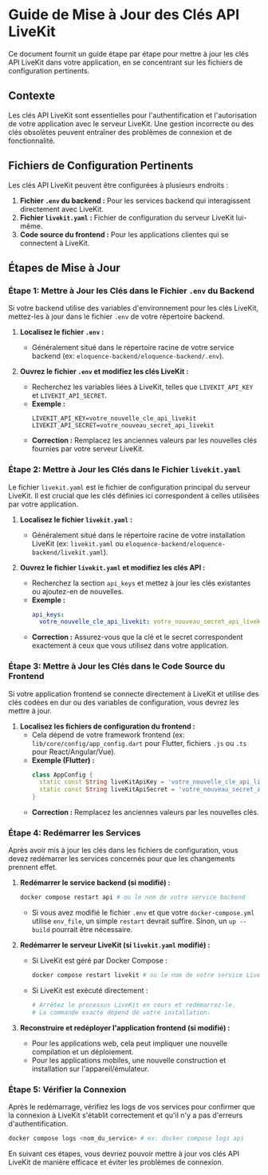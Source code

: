 # Guide de Mise à Jour des Clés API LiveKit

Ce document fournit un guide étape par étape pour mettre à jour les clés API LiveKit dans votre application, en se concentrant sur les fichiers de configuration pertinents.

## Contexte

Les clés API LiveKit sont essentielles pour l'authentification et l'autorisation de votre application avec le serveur LiveKit. Une gestion incorrecte ou des clés obsolètes peuvent entraîner des problèmes de connexion et de fonctionnalité.

## Fichiers de Configuration Pertinents

Les clés API LiveKit peuvent être configurées à plusieurs endroits :

1.  **Fichier `.env` du backend :** Pour les services backend qui interagissent directement avec LiveKit.
2.  **Fichier `livekit.yaml` :** Fichier de configuration du serveur LiveKit lui-même.
3.  **Code source du frontend :** Pour les applications clientes qui se connectent à LiveKit.

## Étapes de Mise à Jour

### Étape 1: Mettre à Jour les Clés dans le Fichier `.env` du Backend

Si votre backend utilise des variables d'environnement pour les clés LiveKit, mettez-les à jour dans le fichier `.env` de votre répertoire backend.

1.  **Localisez le fichier `.env` :**
    *   Généralement situé dans le répertoire racine de votre service backend (ex: `eloquence-backend/eloquence-backend/.env`).

2.  **Ouvrez le fichier `.env` et modifiez les clés LiveKit :**
    *   Recherchez les variables liées à LiveKit, telles que `LIVEKIT_API_KEY` et `LIVEKIT_API_SECRET`.
    *   **Exemple :**
        ```
        LIVEKIT_API_KEY=votre_nouvelle_cle_api_livekit
        LIVEKIT_API_SECRET=votre_nouveau_secret_api_livekit
        ```
    *   **Correction :** Remplacez les anciennes valeurs par les nouvelles clés fournies par votre serveur LiveKit.

### Étape 2: Mettre à Jour les Clés dans le Fichier `livekit.yaml`

Le fichier `livekit.yaml` est le fichier de configuration principal du serveur LiveKit. Il est crucial que les clés définies ici correspondent à celles utilisées par votre application.

1.  **Localisez le fichier `livekit.yaml` :**
    *   Généralement situé dans le répertoire racine de votre installation LiveKit (ex: `livekit.yaml` ou `eloquence-backend/eloquence-backend/livekit.yaml`).

2.  **Ouvrez le fichier `livekit.yaml` et modifiez les clés API :**
    *   Recherchez la section `api_keys` et mettez à jour les clés existantes ou ajoutez-en de nouvelles.
    *   **Exemple :**
        ```yaml
        api_keys:
          votre_nouvelle_cle_api_livekit: votre_nouveau_secret_api_livekit
        ```
    *   **Correction :** Assurez-vous que la clé et le secret correspondent exactement à ceux que vous utilisez dans votre application.

### Étape 3: Mettre à Jour les Clés dans le Code Source du Frontend

Si votre application frontend se connecte directement à LiveKit et utilise des clés codées en dur ou des variables de configuration, vous devrez les mettre à jour.

1.  **Localisez les fichiers de configuration du frontend :**
    *   Cela dépend de votre framework frontend (ex: `lib/core/config/app_config.dart` pour Flutter, fichiers `.js` ou `.ts` pour React/Angular/Vue).
    *   **Exemple (Flutter) :**
        ```dart
        class AppConfig {
          static const String liveKitApiKey = 'votre_nouvelle_cle_api_livekit';
          static const String liveKitApiSecret = 'votre_nouveau_secret_api_livekit';
        }
        ```
    *   **Correction :** Remplacez les anciennes valeurs par les nouvelles clés.

### Étape 4: Redémarrer les Services

Après avoir mis à jour les clés dans les fichiers de configuration, vous devez redémarrer les services concernés pour que les changements prennent effet.

1.  **Redémarrer le service backend (si modifié) :**
    ```bash
    docker compose restart api # ou le nom de votre service backend
    ```
    *   Si vous avez modifié le fichier `.env` et que votre `docker-compose.yml` utilise `env_file`, un simple `restart` devrait suffire. Sinon, un `up --build` pourrait être nécessaire.

2.  **Redémarrer le serveur LiveKit (si `livekit.yaml` modifié) :**
    *   Si LiveKit est géré par Docker Compose :
        ```bash
        docker compose restart livekit # ou le nom de votre service LiveKit
        ```
    *   Si LiveKit est exécuté directement :
        ```bash
        # Arrêtez le processus LiveKit en cours et redémarrez-le.
        # La commande exacte dépend de votre installation.
        ```

3.  **Reconstruire et redéployer l'application frontend (si modifié) :**
    *   Pour les applications web, cela peut impliquer une nouvelle compilation et un déploiement.
    *   Pour les applications mobiles, une nouvelle construction et installation sur l'appareil/émulateur.

### Étape 5: Vérifier la Connexion

Après le redémarrage, vérifiez les logs de vos services pour confirmer que la connexion à LiveKit s'établit correctement et qu'il n'y a pas d'erreurs d'authentification.

```bash
docker compose logs <nom_du_service> # ex: docker compose logs api
```

En suivant ces étapes, vous devriez pouvoir mettre à jour vos clés API LiveKit de manière efficace et éviter les problèmes de connexion.